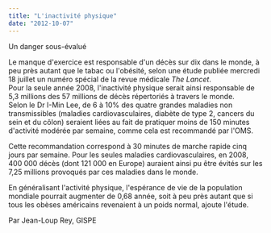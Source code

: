 ```yaml
---
title: "L'inactivité physique"
date: "2012-10-07"
---
```


Un danger sous-évalué

Le manque d'exercice est responsable d'un décès sur dix dans le monde, à peu près autant que le tabac ou l'obésité, selon une étude publiée mercredi 18 juillet un numéro spécial de la revue médicale _The Lancet_.  
Pour la seule année 2008, l'inactivité physique serait ainsi responsable de 5,3 millions des 57 millions de décès répertoriés à travers le monde.  
Selon le Dr I-Min Lee, de 6 à 10% des quatre grandes maladies non transmissibles (maladies cardiovasculaires, diabète de type 2, cancers du sein et du côlon) seraient liées au fait de pratiquer moins de 150 minutes d'activité modérée par semaine, comme cela est recommandé par l'OMS.

Cette recommandation correspond à 30 minutes de marche rapide cinq jours par semaine. Pour les seules maladies cardiovasculaires, en 2008, 400 000 décès (dont 121 000 en Europe) auraient ainsi pu être évités sur les 7,25 millions provoqués par ces maladies dans le monde.

En généralisant l'activité physique, l'espérance de vie de la population mondiale pourrait augmenter de 0,68 année, soit à peu près autant que si tous les obèses américains revenaient à un poids normal, ajoute l'étude.

Par Jean-Loup Rey, GISPE